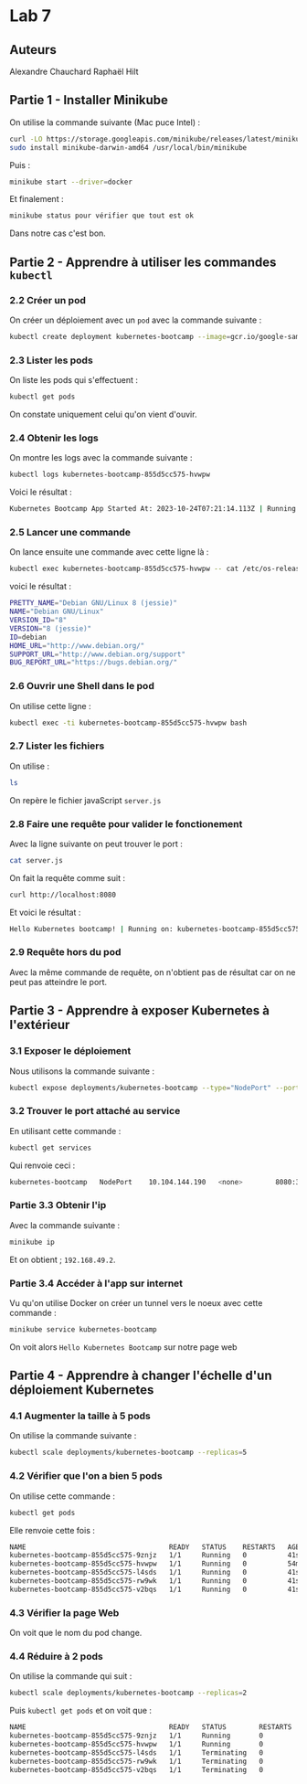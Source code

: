 # Lab 7

## Auteurs

Alexandre Chauchard
Raphaël Hilt

## Partie 1 - Installer Minikube

On utilise la commande suivante (Mac puce Intel) :

``` bash
curl -LO https://storage.googleapis.com/minikube/releases/latest/minikube-darwin-amd64
sudo install minikube-darwin-amd64 /usr/local/bin/minikube
```

Puis :

``` bash
minikube start --driver=docker
```

Et finalement : 

``` bash
minikube status pour vérifier que tout est ok
```

Dans notre cas c'est bon.

## Partie 2 - Apprendre à utiliser les commandes `kubectl`

### 2.2 Créer un pod

On créer un déploiement avec un `pod` avec la commande suivante :

``` bash 
kubectl create deployment kubernetes-bootcamp --image=gcr.io/google-samples/kubernetes-bootcamp:v1
```

### 2.3 Lister les pods

On liste les pods qui s'effectuent :

``` bash
kubectl get pods
```

On constate uniquement celui qu'on vient d'ouvir.

### 2.4 Obtenir les logs

On montre les logs avec la commande suivante :

``` bash
kubectl logs kubernetes-bootcamp-855d5cc575-hvwpw
```

Voici le résultat :

``` bash
Kubernetes Bootcamp App Started At: 2023-10-24T07:21:14.113Z | Running On:  kubernetes-bootcamp-855d5cc575-hvwpw 
```

### 2.5 Lancer une commande

On lance ensuite une commande avec cette ligne là :

``` bash
kubectl exec kubernetes-bootcamp-855d5cc575-hvwpw -- cat /etc/os-release
```

voici le résultat :

``` bash
PRETTY_NAME="Debian GNU/Linux 8 (jessie)"
NAME="Debian GNU/Linux"
VERSION_ID="8"
VERSION="8 (jessie)"
ID=debian
HOME_URL="http://www.debian.org/"
SUPPORT_URL="http://www.debian.org/support"
BUG_REPORT_URL="https://bugs.debian.org/"
```

### 2.6 Ouvrir une Shell dans le pod

On utilise cette ligne :

``` bash
kubectl exec -ti kubernetes-bootcamp-855d5cc575-hvwpw bash
```

### 2.7 Lister les fichiers

On utilise :

``` bash
ls
```

On repère le fichier javaScript `server.js`

### 2.8 Faire une requête pour valider le fonctionement

Avec la ligne suivante on peut trouver le port :

``` bash
cat server.js
```

On fait la requête comme suit :

``` bash
curl http://localhost:8080
```

Et voici le résultat :

``` bash
Hello Kubernetes bootcamp! | Running on: kubernetes-bootcamp-855d5cc575-hvwpw | v=1
```

### 2.9 Requête hors du pod 

Avec la même commande de requête, on n'obtient pas de résultat car on ne peut pas atteindre le port.

## Partie 3 - Apprendre à exposer Kubernetes à l'extérieur

### 3.1 Exposer le déploiement

Nous utilisons la commande suivante :

``` bash
kubectl expose deployments/kubernetes-bootcamp --type="NodePort" --port 8080
```

### 3.2 Trouver le port attaché au service

En utilisant cette commande :

``` bash
kubectl get services
```

Qui renvoie ceci :

``` bash
kubernetes-bootcamp   NodePort    10.104.144.190   <none>        8080:30963/TCP   27s
```

### Partie 3.3 Obtenir l'ip

Avec la commande suivante :

``` bash
minikube ip
```

Et on obtient ; `192.168.49.2`.

### Partie 3.4 Accéder à l'app sur internet

Vu qu'on utilise Docker on créer un tunnel vers le noeux avec cette commande :

``` bash
minikube service kubernetes-bootcamp
```

On voit alors `Hello Kubernetes Bootcamp` sur notre page web


## Partie 4 - Apprendre à changer l'échelle d'un déploiement Kubernetes

### 4.1 Augmenter la taille à 5 pods

On utilise la commande suivante :

``` bash
kubectl scale deployments/kubernetes-bootcamp --replicas=5
```

### 4.2 Vérifier que l'on a bien 5 pods

On utilise cette commande :

``` bash
kubectl get pods
```

Elle renvoie cette fois :

``` bash
NAME                                   READY   STATUS    RESTARTS   AGE
kubernetes-bootcamp-855d5cc575-9znjz   1/1     Running   0          41s
kubernetes-bootcamp-855d5cc575-hvwpw   1/1     Running   0          54m
kubernetes-bootcamp-855d5cc575-l4sds   1/1     Running   0          41s
kubernetes-bootcamp-855d5cc575-rw9wk   1/1     Running   0          41s
kubernetes-bootcamp-855d5cc575-v2bqs   1/1     Running   0          41s
```

### 4.3 Vérifier la page Web

On voit que le nom du pod change.

### 4.4 Réduire à 2 pods

On utilise la commande qui suit :

``` bash
kubectl scale deployments/kubernetes-bootcamp --replicas=2
```

Puis `kubectl get pods` et on voit que :

```bash 
NAME                                   READY   STATUS        RESTARTS   AGE
kubernetes-bootcamp-855d5cc575-9znjz   1/1     Running       0          3m7s
kubernetes-bootcamp-855d5cc575-hvwpw   1/1     Running       0          56m
kubernetes-bootcamp-855d5cc575-l4sds   1/1     Terminating   0          3m7s
kubernetes-bootcamp-855d5cc575-rw9wk   1/1     Terminating   0          3m7s
kubernetes-bootcamp-855d5cc575-v2bqs   1/1     Terminating   0          3m7s
```